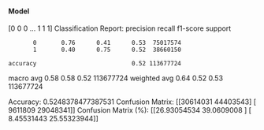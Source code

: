 #### Model
[0 0 0 ... 1 1 1]
Classification Report:
              precision    recall  f1-score   support

           0       0.76      0.41      0.53  75017574
           1       0.40      0.75      0.52  38660150

    accuracy                           0.52 113677724
   macro avg       0.58      0.58      0.52 113677724
weighted avg       0.64      0.52      0.53 113677724

Accuracy: 0.5248378477387531
Confusion Matrix:
[[30614031 44403543]
 [ 9611809 29048341]]
Confusion Matrix (%):
[[26.93054534 39.0609008 ]
 [ 8.45531443 25.55323944]]
